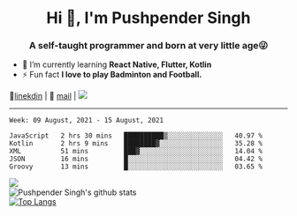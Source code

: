 <h1 align="center">Hi 👋, I'm Pushpender Singh</h1>
<h3 align="center">A self-taught programmer and born at very little age😜</h3>

- 🌱 I’m currently learning **React Native, Flutter, Kotlin**
- ⚡ Fun fact **I love to play Badminton and Football.**

👔[linekdin](https://www.linkedin.com/in/pushpender-singh-240061202/) | 📧 [mail](mailto:pushpendersingh694@gmail.com) | ![](https://komarev.com/ghpvc/?username=pushpender-singh-ap&color=blue)


---

<!--START_SECTION:waka-->
```text
Week: 09 August, 2021 - 15 August, 2021

JavaScript   2 hrs 30 mins   ██████████▒░░░░░░░░░░░░░░   40.97 % 
Kotlin       2 hrs 9 mins    ████████▓░░░░░░░░░░░░░░░░   35.28 % 
XML          51 mins         ███▓░░░░░░░░░░░░░░░░░░░░░   14.04 % 
JSON         16 mins         █░░░░░░░░░░░░░░░░░░░░░░░░   04.42 % 
Groovy       13 mins         █░░░░░░░░░░░░░░░░░░░░░░░░   03.65 % 
```
<!--END_SECTION:waka-->

<img align="left" src="https://github-readme-streak-stats.herokuapp.com/?user=pushpender-singh-ap&theme=dark" /></br>
![Pushpender Singh's github stats](https://github-readme-stats.vercel.app/api?username=pushpender-singh-ap&show_icons=true&theme=radical&count_private=true)</br>
[![Top Langs](https://github-readme-stats.vercel.app/api/top-langs/?username=pushpender-singh-ap&theme=radical)](https://github.com/pushpender-singh-ap/github-readme-stats)
